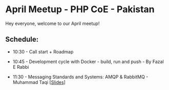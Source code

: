 # April Meetup - PHP CoE - Pakistan
 
Hey everyone, welcome to our April meetup!


## Schedule:


- 10:30 - Call start + Roadmap

- 10:45 - Development cycle with Docker - build, run and push - By Fazal E Rabbi

- 11:30 - Messaging Standards and Systems: AMQP & RabbitMQ - Muhammad Taqi [[Slides](https://docs.google.com/presentation/d/18PZz50hxmBq8iFZuIXeM1OIT9kQtJG61hULGu4PQYiY/edit?usp=sharing)]

